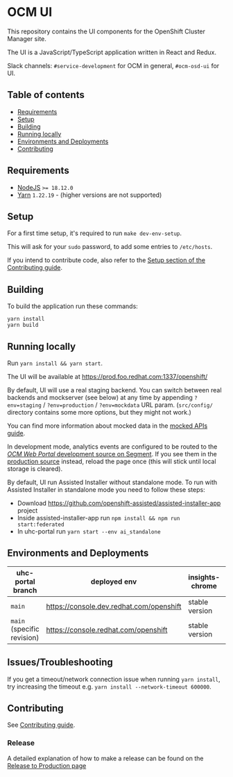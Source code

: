 # OCM UI

This repository contains the UI components for the OpenShift Cluster
Manager site.

The UI is a JavaScript/TypeScript application written in React and Redux.

Slack channels: `#service-development` for OCM in general, `#ocm-osd-ui` for UI.

## Table of contents

- [Requirements](#requirements)
- [Setup](#setup)
- [Building](#building)
- [Running locally](#running-locally)
- [Environments and Deployments](#environments-and-deployments)
- [Contributing](#contributing)

## Requirements

- [NodeJS](https://nodejs.org/) `>= 18.12.0`
- [Yarn](https://classic.yarnpkg.com/lang/en/) `1.22.19` - (higher versions are not supported)
     
## Setup

For a first time setup, it's required to run `make dev-env-setup`.

This will ask for your `sudo` password, to add some entries to `/etc/hosts`.
 
If you intend to contribute code, also refer to the [Setup section of the Contributing guide](docs/contributing.md#setup).

## Building

To build the application run these commands:

```
yarn install
yarn build
```

## Running locally

Run `yarn install && yarn start`.

The UI will be available at https://prod.foo.redhat.com:1337/openshift/

By default, UI will use a real staging backend.
You can switch between real backends and mockserver (see below) at any time by
appending `?env=staging` / `?env=production` / `?env=mockdata` URL param.
(`src/config/` directory contains some more options, but they might not work.)

You can find more information about mocked data in the [mocked APIs guide](mockdata/README.md).

In development mode, analytics events are configured to be routed
to the [_OCM Web Portal_ development source on Segment](https://app.segment.com/redhat-devtools/sources/ocm_web_portal_dev/overview).
If you see them in the [production source](https://app.segment.com/redhat-devtools/sources/ocm_web_portal/overview) instead, reload the page once
(this will stick until local storage is cleared).

By default, UI run Assisted Installer without standalone mode. To run with Assisted Installer in standalone mode you need to follow these steps:
- Download https://github.com/openshift-assisted/assisted-installer-app project
- Inside assisted-installer-app run `npm install && npm run start:federated`
- In uhc-portal run `yarn start --env ai_standalone`

## Environments and Deployments

| uhc-portal branch            | deployed env                                            | insights-chrome | default backend |
|------------------------------| ------------------------------------------------------- | --------------- | --------------- |
| `main`                       | https://console.dev.redhat.com/openshift                | stable version  | staging         |
| `main` (specific revision) | https://console.redhat.com/openshift                    | stable version  | production      |


## Issues/Troubleshooting

If you get a timeout/network connection issue when running `yarn install`, try increasing the timeout e.g.
`yarn install --network-timeout 600000`.

## Contributing

See [Contributing guide](docs/contributing.md).

### Release

A detailed explanation of how to make a release can be found on the [Release to Production page](docs/releasing.md)
